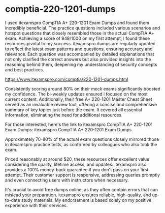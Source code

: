# comptia-220-1201-dumps


I used itexamspro CompTIA A+ 220-1201 Exam Dumps and found them incredibly beneficial. The practice questions included various scenarios and hotspot questions that closely resembled those in the actual CompTIA A+ exam. Achieving a score of 948/1000 on my first attempt, I found these resources pivotal to my success. itexamspro dumps are regularly updated to reflect the latest exam patterns and questions, ensuring accuracy and relevance. Each question was accompanied by detailed explanations that not only clarified the correct answers but also provided insights into the reasoning behind them, deepening my understanding of security concepts and best practices.

https://www.itexamspro.com/comptia/220-1201-dumps.html

Consistently scoring around 80% on their mock exams significantly boosted my confidence. The bi-weekly updates ensured I focused on the most current content. Additionally, their free A+ 220-1201 Master Cheat Sheet served as an invaluable review tool, offering a concise and comprehensive summary of key topics just before the exam. It covered all essential information, eliminating the need for additional resources.

For those interested, here's the link to itexamspro CompTIA A+ 220-1201 Exam Dumps: itexamspro CompTIA A+ 220-1201 Exam Dumps

Approximately 70-80% of the actual exam questions closely mirrored those in itexamspro practice tests, as confirmed by colleagues who also took the exam.

Priced reasonably at around $20, these resources offer excellent value considering the quality, lifetime access, and updates. itexamspro also provides a 100% money-back guarantee if you don't pass on your first attempt. Their customer support is responsive, addressing queries promptly and even connecting users with instructors when necessary.

It's crucial to avoid free dumps online, as they often contain errors that can mislead your preparation. itexamspro ensures reliable, high-quality, and up-to-date study materials. My endorsement is based solely on my positive experience with their services.
